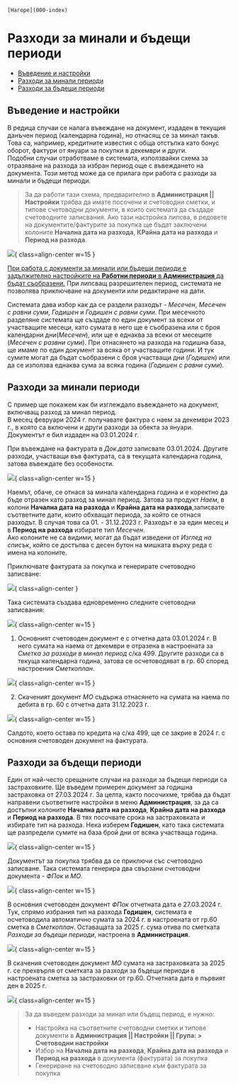 ```{only} html
[Нагоре](000-index)
```
 
# Разходи за минали и бъдещи периоди
- [Въведение и настройки]()  
- [Разходи за минали периоди]()  
- [Разходи за бъдещи периоди]()  

## Въведение и настройки

В редица случаи се налага въвеждане на документ, издаден в текущия данъчен период (календарна година), но отнасящ се за минал такъв. Това са, например, кредитните известия с обща отстъпка като бонус оборот, фактури  от януари за покупки в декември и други.  
Подобни случаи отработваме в системата, използвайки схема за отразяване на разхода за избран период още с въвеждането на документа. Този метод може да се прилага при работа с разходи за минали и бъдещи периоди.

> За да работи тази схема, предварително в **Администрация || Настройки** трябва да имате посочени и счетоводни сметки, и типове счетоводни документи, в които системата да създаде счетоводните записвания. Ако тази настройка липсва, в редовете на документите/фактурите за покупка ще бъдат заключени колоните **Начална дата на разхода**, **КРайна дата на разхода** и **Период на разхода**.

![](20240327-deferred-and-future-expenses1.png){ class=align-center w=15 }

<ins>При работа с документи за минали или бъдещи периоди е задължително настройките на [**Работни периоди**](https://docs.unicontsoft.com/blog/20240517-working-periods.html) в **Администрация** да бъдат съобразени.</ins> При липсващ разрешителен период, системата не позволява приключване на документи или редактиране на дати.

Системата дава избор как да се раздели разходът - *Месечен*, *Месечен с равни суми*, *Годишен* и *Годишен с равни суми*.
При месечното разделяне системата ще създаде по един документ за всеки от участващите месеци, като сумата в него ще е съобразена или с броя календарни дни(*Месечен*), или ще е еднаква за всеки от месеците (*Месечен с развни суми*). При отнасянето на разхода на годишна база, ще имаме по един документ за всяка от участващите години. И тук сумите могат да бъдат съобразени с броя участващи дни (*Годишен*) или да се използва еднаква сума за всяка година (*Годишен с равни суми*). 

## Разходи за минали периоди

С пример ще покажем как би изглеждало въвеждането на документ, включващ разход за минал период.  
В месец февруари 2024 г. получавате фактура с наем за декември 2023 г., в която са включени и други разходи за обекта за януари. Документът е бил издаден на 03.01.2024 г.  

При въвеждане на фактурата в *Док.дата* записвате 03.01.2024. Другите разходи, участващи във фактурата, са в текущата календарна година, затова въвеждате без особености. 
 
![](20240327-deferred-and-future-expenses2.png){ class=align-center w=15 }

Наемът, обаче, се отнася за минала календарна година и е коректно да бъде отразен като разход за минал период. Затова за продукт *Наем*, в колони **Начална дата на разхода** и **Крайна дата на разхода**,записвате съответните дати, които обхващат периода, за който се отнася разходът. В случая това са 01. - 31.12.2023 г. Разходът е за един месец и в **Период на разхода** избирате тип *Месечен*.  
Ако колоните не са видими, могат да бъдат изведени от *Изглед на списък*, който се достъпва с десен бутон на мишката върху реда с имена на колоните.  

Приключвате фактурата за покупка и генерирате счетоводно записване:

![](20240327-deferred-and-future-expenses3.png){ class=align-center }

Така системата създава едновременно следните счетоводни записвания:

![](20240327-deferred-and-future-expenses4.png){ class=align-center w=15 }

1. Основният счетоводен документ е с отчетна дата 03.01.2024 г. В него сумата на наема от декември е отразена в настроената за *Сметка за разходи в минал период* с/ка 499. Другите разходи са в текуща календарна година, затова се осчетоводяват в гр. 60 според настроения *Сметкоплан*.
  
![](20240327-deferred-and-future-expenses5.png){ class=align-center w=15 }

2. Скаченият документ *МО* съдържа отнасянето на сумата на наема по дебита в гр. 60 с отчетна дата 31.12.2023 г. 

![](20240327-deferred-and-future-expenses6.png){ class=align-center w=15 }

Салдото, което остава по кредита на с/ка 499, ще се закрие в 2024 г. с основния счетоводен документ на фактурата.

## Разходи за бъдещи периоди

Един от най-често срещаните случаи на разходи за бъдещи периоди са застраховките. Ще въведем примерен документ за годишна застраховка от 27.03.2024 г. За целта, както посочихме, трябва да бъдат направени съответните настройки в меню **Администрация**, за да са достъпни колоните  **Начална дата на разхода**, **Крайна дата на разхода** и **Период на разхода**. В тях посочвате срока на застраховката и избирате тип на разхода. Нека изберем **Годишен**, като така системата ще разпредели сумите на база брой дни от всяка участваща година.

![](20240327-deferred-and-future-expenses7.png){ class=align-center w=15 }

Документът за покупка трябва да се приключи със счетоводно записване. Така системата генерира два свързани счетоводни документа - *ФПок* и *МО*.

![](20240327-deferred-and-future-expenses8.png){ class=align-center w=15 }

В основния счетоводен документ *ФПок* отчетната дата е 27.03.2024 г. Тук, спрямо избрания тип на разхода **Годишен**, системата е осчетоводила автоматично сумата за 2024 г. в настроената от гр.60 сметка в *Сметкоплан*. Оставащата за 2025 г. сума отива по сметката *Разходи за бъдещи периоди*, настроена в **Администрация**.

![](20240327-deferred-and-future-expenses9.png){ class=align-center w=15 }

В скачения счетоводен документ *МО* сумата на застраховката за 2025 г. се прехвърля от сметката за разходи за бъдещи периоди в настроената сметка за застраховки от гр.60.
Отчетната дата е първият ден в 2025 г.

![](20240327-deferred-and-future-expenses10.png){ class=align-center w=15 }

> За да въведем разходи за минал или бъдещ период, е нужно:  
> - Настройка на съответните счетоводни сметки и типове документи в **Администрация || Настройки || Група: > Счетоводни настройки**  
> - Избор на **Начална дата на разхода**, **Крайна дата на разхода** и **Период на разхода** в документа (фактурата) за покупка  
> - Генериране на счетоводно записване към фактурата за покупка